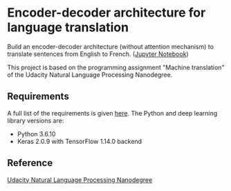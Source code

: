 # Encoder-decoder architecture for language translation

Build an encoder-decoder architecture (without attention mechanism) to translate sentences from English to French. 
([Jupyter Notebook](https://nbviewer.jupyter.org/github/vgkortsas/NLP_projects/blob/master/Encoder_decoder_language_translation/Encoder_decoder_translation.ipynb))

This project is based on the programming assignment "Machine translation" of the Udacity Natural Language Processing Nanodegree.
 
## Requirements
A full list of the requirements is given [here](https://github.com/vgkortsas/NLP_projects/blob/master/Encoder_decoder_language_translation/requirements.txt). The Python and deep learning library versions are:
- Python 3.6.10
- Keras 2.0.9 with TensorFlow 1.14.0 backend

## Reference
[Udacity Natural Language Processing Nanodegree](https://www.udacity.com/course/natural-language-processing-nanodegree--nd892)